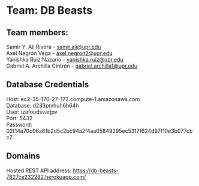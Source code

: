 # Team: DB Beasts
## Team members:
Samir Y. Ali Rivera - samir.ali@upr.edu<br>
Axel Negrón Vega - axel.negron2@upr.edu<br> 
Yanishka Ruiz Nazario - yanishka.ruiz@upr.edu<br> 
Gabriel A. Archilla Cintrón - gabriel.archilla1@upr.edu<br>     

## Database Credentials
Host: ec2-35-170-27-172.compute-1.amazonaws.com<br> 
Database: d233pmhuh6h64h<br> 
User: izafoudsvarjpv<br> 
Port: 5432<br> 
Password: 02f14a70c06a81b2d5c2bc94a2f4aa05849295ec5317f624d97f10e3b077cbc2<br>  

## Domains
Hosted REST API address: https://db-beasts-7827ce232282.herokuapp.com/<br>
